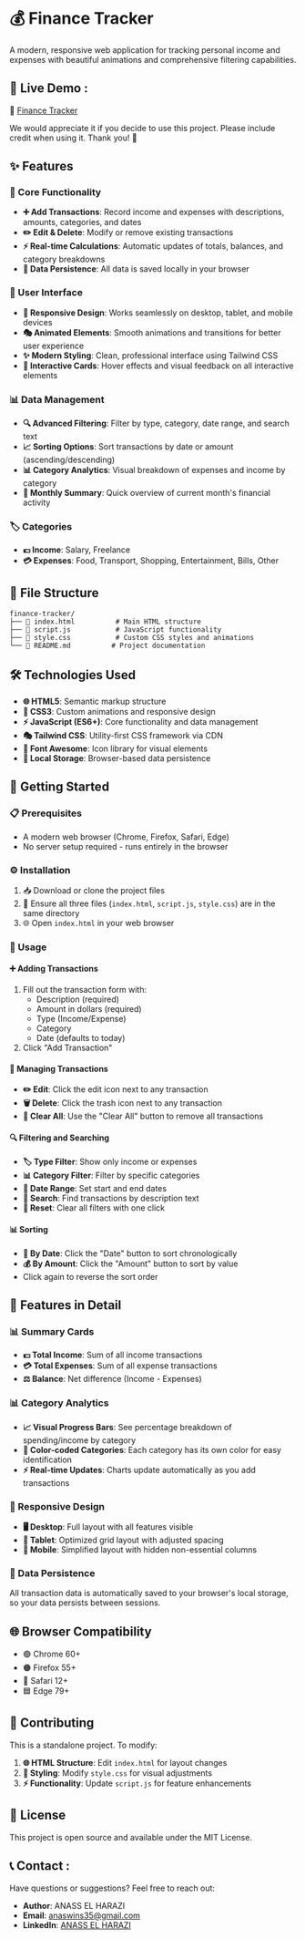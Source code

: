 # 💰 Finance Tracker

A modern, responsive web application for tracking personal income and expenses with beautiful animations and comprehensive filtering capabilities.

## 🎯 Live Demo : 

🔗 [Finance Tracker](https://rth-finance-tracker.netlify.app/)

We would appreciate it if you decide to use this project. Please include credit when using it. Thank you! 🙏

## ✨ Features

### 🔧 Core Functionality
- **➕ Add Transactions**: Record income and expenses with descriptions, amounts, categories, and dates
- **✏️ Edit & Delete**: Modify or remove existing transactions
- **⚡ Real-time Calculations**: Automatic updates of totals, balances, and category breakdowns
- **💾 Data Persistence**: All data is saved locally in your browser

### 🎨 User Interface
- **📱 Responsive Design**: Works seamlessly on desktop, tablet, and mobile devices
- **🎭 Animated Elements**: Smooth animations and transitions for better user experience
- **✨ Modern Styling**: Clean, professional interface using Tailwind CSS
- **🎯 Interactive Cards**: Hover effects and visual feedback on all interactive elements

### 📊 Data Management
- **🔍 Advanced Filtering**: Filter by type, category, date range, and search text
- **📈 Sorting Options**: Sort transactions by date or amount (ascending/descending)
- **📊 Category Analytics**: Visual breakdown of expenses and income by category
- **📅 Monthly Summary**: Quick overview of current month's financial activity

### 🏷️ Categories
- **💵 Income**: Salary, Freelance
- **💳 Expenses**: Food, Transport, Shopping, Entertainment, Bills, Other

## 📁 File Structure

```
finance-tracker/
├── 📄 index.html          # Main HTML structure
├── 📜 script.js           # JavaScript functionality
├── 🎨 style.css           # Custom CSS styles and animations
└── 📖 README.md          # Project documentation
```

## 🛠️ Technologies Used

- **🌐 HTML5**: Semantic markup structure
- **🎨 CSS3**: Custom animations and responsive design
- **⚡ JavaScript (ES6+)**: Core functionality and data management
- **🎭 Tailwind CSS**: Utility-first CSS framework via CDN
- **🎯 Font Awesome**: Icon library for visual elements
- **💾 Local Storage**: Browser-based data persistence

## 🚀 Getting Started

### 📋 Prerequisites
- A modern web browser (Chrome, Firefox, Safari, Edge)
- No server setup required - runs entirely in the browser

### ⚙️ Installation
1. 📥 Download or clone the project files
2. 📁 Ensure all three files (`index.html`, `script.js`, `style.css`) are in the same directory
3. 🌐 Open `index.html` in your web browser

### 📖 Usage

#### ➕ Adding Transactions
1. Fill out the transaction form with:
   - Description (required)
   - Amount in dollars (required)
   - Type (Income/Expense)
   - Category
   - Date (defaults to today)
2. Click "Add Transaction"

#### 🔧 Managing Transactions
- **✏️ Edit**: Click the edit icon next to any transaction
- **🗑️ Delete**: Click the trash icon next to any transaction
- **🧹 Clear All**: Use the "Clear All" button to remove all transactions

#### 🔍 Filtering and Searching
- **🏷️ Type Filter**: Show only income or expenses
- **📊 Category Filter**: Filter by specific categories
- **📅 Date Range**: Set start and end dates
- **🔎 Search**: Find transactions by description text
- **🔄 Reset**: Clear all filters with one click

#### 📊 Sorting
- **📅 By Date**: Click the "Date" button to sort chronologically
- **💰 By Amount**: Click the "Amount" button to sort by value
- Click again to reverse the sort order

## 🌟 Features in Detail

### 📊 Summary Cards
- **💵 Total Income**: Sum of all income transactions
- **💳 Total Expenses**: Sum of all expense transactions  
- **⚖️ Balance**: Net difference (Income - Expenses)

### 📊 Category Analytics
- **📈 Visual Progress Bars**: See percentage breakdown of spending/income by category
- **🎨 Color-coded Categories**: Each category has its own color for easy identification
- **⚡ Real-time Updates**: Charts update automatically as you add transactions

### 📱 Responsive Design
- **🖥️ Desktop**: Full layout with all features visible
- **📱 Tablet**: Optimized grid layout with adjusted spacing
- **📲 Mobile**: Simplified layout with hidden non-essential columns

### 💾 Data Persistence
All transaction data is automatically saved to your browser's local storage, so your data persists between sessions.

## 🌐 Browser Compatibility

- 🟢 Chrome 60+
- 🟠 Firefox 55+
- 🔵 Safari 12+
- 🟦 Edge 79+

## 🤝 Contributing

This is a standalone project. To modify:

1. **🌐 HTML Structure**: Edit `index.html` for layout changes
2. **🎨 Styling**: Modify `style.css` for visual adjustments
3. **⚡ Functionality**: Update `script.js` for feature enhancements

## 📄 License

This project is open source and available under the MIT License.

## 📞 Contact :

Have questions or suggestions? Feel free to reach out:

- **Author**: ANASS EL HARAZI
- **Email**:  [anaswins35@gmail.com](mailto:anaswins35@gmail.com)
- **LinkedIn**: [ANASS EL HARAZI](https://www.linkedin.com/in/anasselharazi/)
